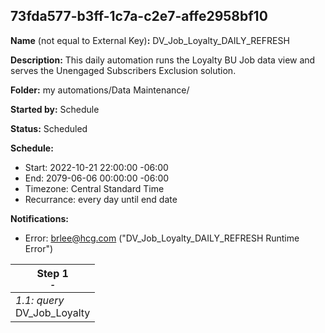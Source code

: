 ## 73fda577-b3ff-1c7a-c2e7-affe2958bf10

**Name** (not equal to External Key)**:** DV_Job_Loyalty_DAILY_REFRESH

**Description:** This daily automation runs the Loyalty BU Job data view and serves the Unengaged Subscribers Exclusion solution.

**Folder:** my automations/Data Maintenance/

**Started by:** Schedule

**Status:** Scheduled

**Schedule:**

* Start: 2022-10-21 22:00:00 -06:00
* End: 2079-06-06 00:00:00 -06:00
* Timezone: Central Standard Time
* Recurrance: every day until end date

**Notifications:**

* Error: brlee@hcg.com ("DV_Job_Loyalty_DAILY_REFRESH Runtime Error")

| Step 1<br>_<small>-</small>_ |
| --- |
| _1.1: query_<br>DV_Job_Loyalty |
